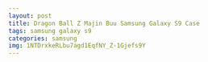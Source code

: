 ```yaml
---
layout: post
title: Dragon Ball Z Majin Buu Samsung Galaxy S9 Case
tags: samsung galaxy s9
categories: samsung
img: 1NTDrxkeRLbu7agd1EqfNY_Z-1Gjefs9Y
---
```

